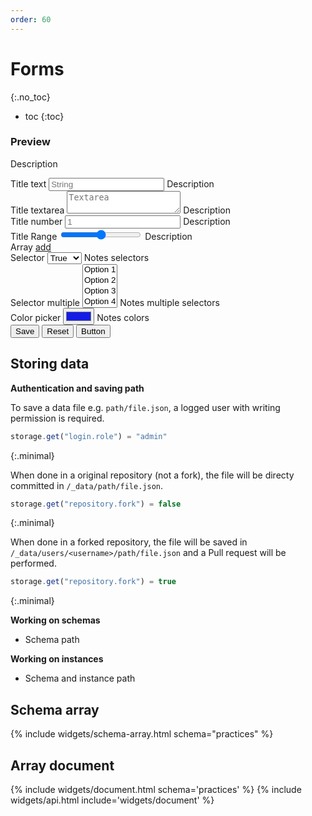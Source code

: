 ```yaml
---
order: 60
---
```


# Forms
{:.no_toc}
* toc
{:toc}

<form class="prevent-default">
  <h3>Preview</h3>
  <p>Description</p>
  <div class="grid">
    <div>
      <div data-type="text">
        <label for="string">Title text</label>
        <input type="text" name="string" placeholder="String">
        <span>Description</span>
      </div>
      <div data-type="textarea">
        <label for="textarea">Title textarea</label>
        <textarea id="textarea" name="textarea" placeholder="Textarea" data-skip-falsy="true"></textarea>
        <span>Description</span>
      </div>
      <div data-type="number">
        <label for="number">Title number</label>
        <input type="number" name="number" placeholder="1" data-value-type="number">
        <span>Description</span>
      </div>
      <div data-type="range">
        <label for="range">Title Range</label>
        <input type="range" name="range" data-value-type="number"><output name="range_output" for="range"></output>
        <span>Description</span>
      </div>
      <div data-type="array">
        <div>
          <label>Array <a href="#array" data-index="0" data-add="array" class="prevent-default">add</a></label>
        </div>
        <template>
          <div class="array-item">
            <div>
              <label for="array[]">
                array[] <a href="#array[]" title="Remove item" data-remove="array[]" data-prevent="true">Remove</a>
            </label>
            <input type="text" id="array[]" name="array[]" aria-label="array[]">
            </div>
          </div>
        </template>
      </div>
    </div>
    <div>
      <div data-type="select">
        <label for="select">Selector</label>
        <select name="select" data-value-type="boolean">
          <option value="true">True</option>
          <option value="false">False</option>
        </select>
        <span>Notes selectors</span>
      </div>
      <div data-type="select multiple">
        <label for="select">Selector multiple</label>
        <select name="select_multiple[]" multiple> 
          <option value="1">Option 1</option>
          <option value="2">Option 2</option>
          <option value="3">Option 3</option>
          <option value="4">Option 4</option>
          <option value="5">Option 5</option>
          <option value="6">Option 6</option>
        </select>
        <span>Notes multiple selectors</span>
      </div>
      <div data-type="color">
        <label for="nested[color]">Color picker</label>
        <input type="color" id="nested[color]" name="nested[color]" aria-label="color" value="#151ce6" />
        <span>Notes colors</span>
      </div>
    </div>
  </div>
  <div data-type="button">
    <input type="submit" value="Save">
    <input type="reset">
    <input type="button" value="Button">
  </div>
</form>

## Storing data

**Authentication and saving path**

To save a data file e.g. `path/file.json`, a logged user with writing permission is required.
```js
storage.get("login.role") = "admin"
```
{:.minimal}

When done in a original repository (not a fork), the file will be directy committed in `/_data/path/file.json`.
```js
storage.get("repository.fork") = false
```
{:.minimal}

When done in a forked repository, the file will be saved in `/_data/users/<username>/path/file.json` and a Pull request will be performed.
```js
storage.get("repository.fork") = true
```
{:.minimal}

**Working on schemas**

- Schema path

**Working on instances**

- Schema and instance path

## Schema array

{% include widgets/schema-array.html schema="practices" %}

## Array document

{% include widgets/document.html schema='practices' %}
{% include widgets/api.html include='widgets/document' %}